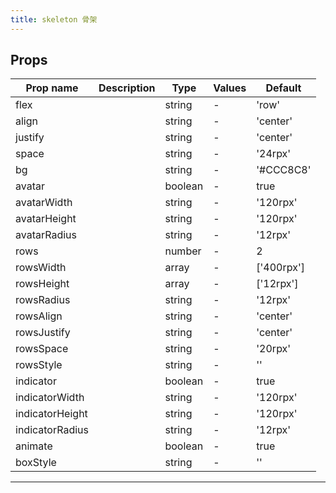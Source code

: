 ```yaml
---
title: skeleton 骨架
---
```


## Props

| Prop name       | Description | Type    | Values | Default    |
| --------------- | ----------- | ------- | ------ | ---------- |
| flex            |             | string  | -      | 'row'      |
| align           |             | string  | -      | 'center'   |
| justify         |             | string  | -      | 'center'   |
| space           |             | string  | -      | '24rpx'    |
| bg              |             | string  | -      | '#CCC8C8'  |
| avatar          |             | boolean | -      | true       |
| avatarWidth     |             | string  | -      | '120rpx'   |
| avatarHeight    |             | string  | -      | '120rpx'   |
| avatarRadius    |             | string  | -      | '12rpx'    |
| rows            |             | number  | -      | 2          |
| rowsWidth       |             | array   | -      | ['400rpx'] |
| rowsHeight      |             | array   | -      | ['12rpx']  |
| rowsRadius      |             | string  | -      | '12rpx'    |
| rowsAlign       |             | string  | -      | 'center'   |
| rowsJustify     |             | string  | -      | 'center'   |
| rowsSpace       |             | string  | -      | '20rpx'    |
| rowsStyle       |             | string  | -      | ''         |
| indicator       |             | boolean | -      | true       |
| indicatorWidth  |             | string  | -      | '120rpx'   |
| indicatorHeight |             | string  | -      | '120rpx'   |
| indicatorRadius |             | string  | -      | '12rpx'    |
| animate         |             | boolean | -      | true       |
| boxStyle        |             | string  | -      | ''         |

---
